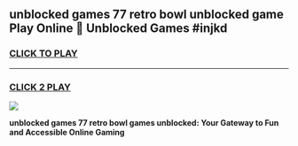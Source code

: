 
## unblocked games 77 retro bowl unblocked game Play Online 👋 Unblocked Games #injkd
<h3>
<a href="https://premium.freeplayer.one?title=unblocked_games_77_retro_bowl&ref=21F">CLICK TO PLAY</a></h3>
<hr>

<h3>
<a href="https://premium.freeplayer.one?title=unblocked_games_77_retro_bowl&ref=21F">CLICK 2 PLAY</a>
  
</h3>

<a href="https://premium.freeplayer.one?title=unblocked_games_77_retro_bowl&ref=21F/"><img src="https://clearcache.store/games.png"></a>


**unblocked games 77 retro bowl games unblocked: Your Gateway to Fun and Accessible Online Gaming**

